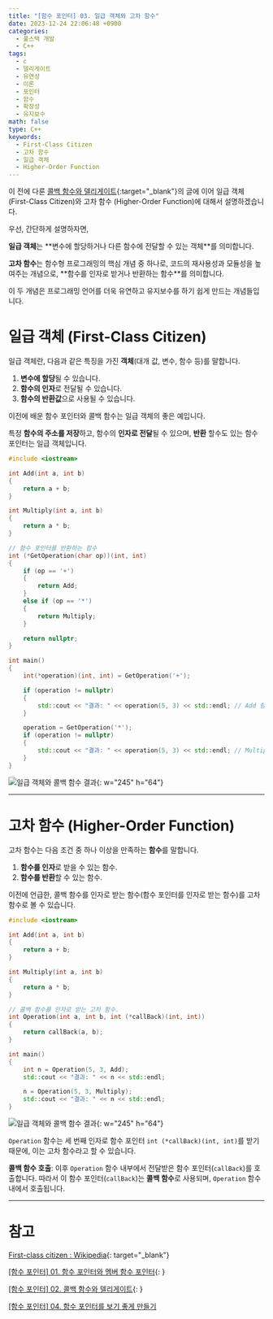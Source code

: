 ```yaml
---
title: "[함수 포인터] 03. 일급 객체와 고차 함수"
date: 2023-12-24 22:06:48 +0900
categories:
  - 풀스택 개발
  - C++
tags:
  - c
  - 델리게이트
  - 유연성
  - 이론
  - 포인터
  - 함수
  - 확장성
  - 유지보수
math: false
type: C++
keywords:
  - First-Class Citizen
  - 고차 함수
  - 일급 객체
  - Higher-Order Function
---
```


이 전에 다룬 [콜백 함수와 델리게이트](/posts/%ED%95%A8%EC%88%98-%ED%8F%AC%EC%9D%B8%ED%84%B0-02.-%EC%BD%9C%EB%B0%B1-%ED%95%A8%EC%88%98%EC%99%80-%EB%8D%B8%EB%A6%AC%EA%B2%8C%EC%9D%B4%ED%8A%B8/){:target="_blank"}의 글에 이어 일급 객체 (First-Class Citizen)와 고차 함수 (Higher-Order Function)에 대해서 설명하겠습니다.

우선, 간단하게 설명하자면,

**일급 객체**는 **변수에 할당하거나 다른 함수에 전달할 수 있는 <span class="font_highlight">객체</span>**를 의미합니다.

**고차 함수**는 함수형 프로그래밍의 핵심 개념 중 하나로, 코드의 재사용성과 모듈성을 높여주는 개념으로, **함수를 인자로 받거나 반환하는 <span class="font_highlight">함수</span>**를 의미합니다.

이 두 개념은 프로그래밍 언어를 더욱 유연하고 유지보수를 하기 쉽게 만드는 개념들입니다.

# 일급 객체 (First-Class Citizen)

일급 객체란, 다음과 같은 특징을 가진 **객체**(대개 값, 변수, 함수 등)를 말합니다.

1. <span class="important">**변수에 할당**</span>될 수 있습니다.
2. <span class="important">**함수의 인자**</span>로 전달될 수 있습니다.
3. <span class="important">**함수의 반환값**</span>으로 사용될 수 있습니다.

이전에 배운 함수 포인터와 콜백 함수는 일급 객체의 좋은 예입니다.

특정 **함수의 주소를 저장**하고, 함수의 **인자로 전달**될 수 있으며, **반환** 할수도 있는 함수 포인터는 일급 객체입니다.

```cpp
#include <iostream>

int Add(int a, int b)
{
    return a + b;
}

int Multiply(int a, int b)
{
    return a * b;
}

// 함수 포인터를 반환하는 함수
int (*GetOperation(char op))(int, int)
{
    if (op == '+') 
    {
        return Add;
    }
    else if (op == '*') 
    {
        return Multiply;
    }

    return nullptr;
}

int main()
{
    int(*operation)(int, int) = GetOperation('+');

    if (operation != nullptr) 
    {
        std::cout << "결과: " << operation(5, 3) << std::endl; // Add 함수 호출
    }

    operation = GetOperation('*');
    if (operation != nullptr) 
    {
        std::cout << "결과: " << operation(5, 3) << std::endl; // Multiply 함수 호출
    }
}
```

![일급 객체와 콜백 함수 결과](https://i.postimg.cc/pTrMC1DB/image.png){: w="245" h="64"}

---

# 고차 함수 (Higher-Order Function)

고차 함수는 다음 조건 중 하나 이상을 만족하는 **함수**를 말합니다.

1. **함수를 인자**로 받을 수 있는 함수.
2. **함수를 반환**할 수 있는 함수.

이전에 언급한, 콜백 함수를 인자로 받는 함수(함수 포인터를 인자로 받는 함수)를 고차 함수로 볼 수 있습니다.

```cpp
#include <iostream>

int Add(int a, int b)
{
    return a + b;
}

int Multiply(int a, int b)
{
    return a * b;
}

// 콜백 함수를 인자로 받는 고차 함수.
int Operation(int a, int b, int (*callBack)(int, int))
{
	return callBack(a, b);
}

int main()
{
    int n = Operation(5, 3, Add);
    std::cout << "결과: " << n << std::endl;

    n = Operation(5, 3, Multiply);
    std::cout << "결과: " << n << std::endl;
}
```

![일급 객체와 콜백 함수 결과](https://i.postimg.cc/pTrMC1DB/image.png){: w="245" h="64"}

`Operation` 함수는 세 번째 인자로 함수 포인터 `int (*callBack)(int, int)`를 받기 때문에, 이는 고차 함수라고 할 수 있습니다.

**콜백 함수 호출**: 이후 `Operation` 함수 내부에서 전달받은 함수 포인터(`callBack`)를 호출합니다. 따라서 이 함수 포인터(`callBack`)는 **콜백 함수**로 사용되며, `Operation` 함수 내에서 호출됩니다.


---

# 참고

[First-class citizen : Wikipedia](https://en.wikipedia.org/wiki/First-class_citizen){: target="_blank"}

[[함수 포인터] 01. 함수 포인터와 멤버 함수 포인터](/posts/%ED%95%A8%EC%88%98-%ED%8F%AC%EC%9D%B8%ED%84%B0-01.-%ED%95%A8%EC%88%98-%ED%8F%AC%EC%9D%B8%ED%84%B0%EC%99%80-%EB%A9%A4%EB%B2%84-%ED%95%A8%EC%88%98-%ED%8F%AC%EC%9D%B8%ED%84%B0/){: }

[[함수 포인터] 02. 콜백 함수와 델리게이트](/posts/%ED%95%A8%EC%88%98-%ED%8F%AC%EC%9D%B8%ED%84%B0-02.-%EC%BD%9C%EB%B0%B1-%ED%95%A8%EC%88%98%EC%99%80-%EB%8D%B8%EB%A6%AC%EA%B2%8C%EC%9D%B4%ED%8A%B8/){: }

[[함수 포인터] 04. 함수 포인터를 보기 좋게 만들기](/posts/%ED%95%A8%EC%88%98-%ED%8F%AC%EC%9D%B8%ED%84%B0-04.-%ED%95%A8%EC%88%98-%ED%8F%AC%EC%9D%B8%ED%84%B0%EB%A5%BC-%EB%B3%B4%EA%B8%B0-%EC%A2%8B%EA%B2%8C-%EB%A7%8C%EB%93%A4%EA%B8%B0/)